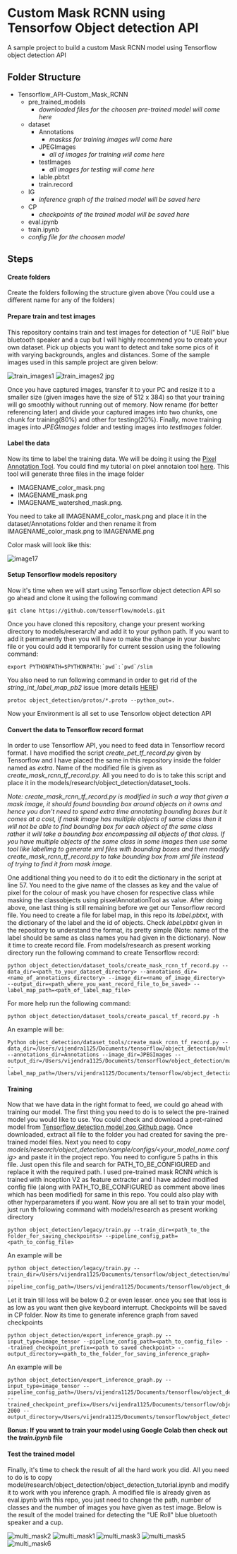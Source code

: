 # Custom Mask RCNN using Tensorfow Object detection API
A sample project to build a custom Mask RCNN model using Tensorflow object detection API

## Folder Structure
- Tensorflow_API-Custom_Mask_RCNN
  - pre_trained_models
    - *downloaded files for the choosen pre-trained model will come here* 
  - dataset
    - Annotations
        - *maskss for training images will come here*
    - JPEGImages
      - *all of images for training will come here*
    - testImages
      - *all images for testing will come here*
    - lable.pbtxt
    - train.record
   - IG
     - *inference graph of the trained model will be saved here*
   - CP
     - *checkpoints of the trained model will be saved here*
   - eval.ipynb
   - train.ipynb
   - *config file for the choosen model*


## Steps

#### Create folders
Create the folders following the structure given above (You could use a different name for any of the folders)

#### Prepare train and test images
This repository contains train and test images for detection of "UE Roll" blue bluetooth speaker and a cup but I will highly recommend you to create your own dataset. Pick up objects you want to detect and take some pics of it with varying backgrounds, angles and distances.  Some of the sample images used in this sample project are given below:

![train_images1](https://user-images.githubusercontent.com/5885636/47269602-faca7280-d57d-11e8-9e99-5fcbb3e8a633.jpg)
![train_images2 jpg](https://user-images.githubusercontent.com/5885636/47269615-264d5d00-d57e-11e8-953d-9820da967dca.jpg)

Once you have captured images, transfer it to your PC and resize it to a smaller size (given images have the size of 512 x 384) so that your training will go smoothly without running out of memory. Now rename (for better referencing later) and divide your captured images into two chunks, one chunk for training(80%) and other for testing(20%). Finally, move training images into *JPEGImages* folder and testing images into *testImages* folder.


#### Label the data
Now its time to label the training data. We will be doing it using the [Pixel Annotation Tool](https://github.com/abreheret/PixelAnnotationTool). 
You could find my tutorial on pixel annotaion tool [here](https://www.youtube.com/watch?v=tX-xcg5wY4U). 
This tool will generate three files in the image folder
  - IMAGENAME_color_mask.png
  - IMAGENAME_mask.png
  - IMAGENAME_watershed_mask.png. 

You need to take all IMAGENAME_color_mask.png and place it in the dataset/Annotations folder and then rename it from IMAGENAME_color_mask.png to IMAGENAME.png

Color mask will look like this:

![image17](https://user-images.githubusercontent.com/5885636/47310389-96c6ad80-d654-11e8-9516-054566d947d9.png)

#### Setup Tensorflow models repository 
Now it's time when we will start using Tensorflow object detection API so go ahead and clone it using the following command
```
git clone https://github.com/tensorflow/models.git
```
Once you have cloned this repository, change your present working directory to models/reserarch/ and add it to your python path. If you want to add it permanently then you will have to make the change in your .bashrc file or you could add it temporarily for current session using the following command:
```
export PYTHONPATH=$PYTHONPATH:`pwd`:`pwd`/slim
```
You also need to run following  command in order to get rid of the *string_int_label_map_pb2* issue (more details [HERE](https://github.com/tensorflow/models/issues/1595))
```
protoc object_detection/protos/*.proto --python_out=.
```
Now your Environment is all set to use Tensorlow object detection API


#### Convert the data to Tensorflow record format
In order to use Tensorflow API, you need to feed data in Tensorflow record format. I have modified the script *create_pet_tf_record.py* given by Tensorflow and I have placed the same in this repository inside the folder named as *extra*. Name of the modified file is given as *create_mask_rcnn_tf_record.py*. All you need to do is to take this script and place it in the models/research/object_detection/dataset_tools.

_Note: create_mask_rcnn_tf_record.py is modified in such a way that given a mask image, it should found bounding box around objects on it owns and hence you don't need to spend extra time annotating bounding boxes but it comes at a cost, if mask image has multiple objects of same class then it will not be able to find bounding box for each object of the same class rather it will take a bounding box encompassing all objects of that class. If you have multiple objects of the same class in some images then use some tool like labelImg to generate xml files with bounding boxes and then modify create_mask_rcnn_tf_record.py to take bounding box from xml file instead of trying to find it from mask image._

One additional thing you need to do it to edit the dictionary in the script at line 57. You need to the give name of the classes as key and the value of pixel for the colour of mask you have chosen for respective class while masking the classobjects using pisxelAnnotationTool as value.
After doing above, one last thing is still remaining before we get our Tensorflow record file. You need to create  a file for label map, in this repo its *label.pbtxt*, with the dictionary of the label and the id of objects. Check *label.pbtxt* given in the repository to understand the format, its pretty simple (Note: name of the label should be same as class names you had given in the dictionary). Now it time to create record file. From models/research as present working directory run the following command to create Tensorflow record:
```
python object_detection/dataset_tools/create_mask_rcnn_tf_record.py --data_dir=<path_to_your_dataset_directory> --annotations_dir=<name_of_annotations_directory> --image_dir=<name_of_image_directory> --output_dir=<path_where_you_want_record_file_to_be_saved> --label_map_path=<path_of_label_map_file>
```
For more help run the following command:
```
python object_detection/dataset_tools/create_pascal_tf_record.py -h
```
An example will be:
```
Python object_detection/dataset_tools/create_mask_rcnn_tf_record.py --data_dir=/Users/vijendra1125/Documents/tensorflow/object_detection/multi_object_mask/dataset --annotations_dir=Annotations --image_dir=JPEGImages --output_dir=/Users/vijendra1125/Documents/tensorflow/object_detection/multi_object_mask/dataset/train.record --label_map_path=/Users/vijendra1125/Documents/tensorflow/object_detection/multi_object_mask/dataset/label.pbtxt
```


#### Training
Now that we have data in the right format to feed, we could go ahead with training our model. The first thing you need to do is to select the pre-trained model you would like to use. You could check and download a pret-rained model from [Tensorflow detection model zoo Github page](https://github.com/tensorflow/models/blob/master/research/object_detection/g3doc/detection_model_zoo.md). Once downloaded, extract all file to the folder you had created for saving the pre-trained model files. Next you need to copy *models/research/object_detection/sample/configs/<your_model_name.config>* and paste it in the project repo. You need to configure 5 paths in this file. Just open this file and search for PATH_TO_BE_CONFIGURED and replace it with the required path. I used pre-trained mask RCNN which is trained with inception V2 as feature extracter and I have added modified config file (along with PATH_TO_BE_CONFIGURED as comment above lines which has been modified) for same in this repo. You could also play with other hyperparameters if you want. Now you are all set to train your model, just run th following command with models/research as present working directory
```
python object_detection/legacy/train.py --train_dir=<path_to_the folder_for_saving_checkpoints> --pipeline_config_path=<path_to_config_file>
```
An example will be
```
python object_detection/legacy/train.py --train_dir=/Users/vijendra1125/Documents/tensorflow/object_detection/multi_object_mask/CP --pipeline_config_path=/Users/vijendra1125/Documents/tensorflow/object_detection/multi_object_mask/mask_rcnn_inception_v2_coco.config
```
Let it train till loss will be below 0.2 or even lesser. once you see that loss is as low as you want then give keyboard interrupt. Checkpoints will be saved in CP folder. Now its time to generate inference graph from saved checkpoints
```
python object_detection/export_inference_graph.py --input_type=image_tensor --pipeline_config_path=<path_to_config_file> --trained_checkpoint_prefix=<path to saved checkpoint> --output_directory=<path_to_the_folder_for_saving_inference_graph>
```
An example will be
```
python object_detection/export_inference_graph.py --input_type=image_tensor --pipeline_config_path=/Users/vijendra1125/Documents/tensorflow/object_detection/multi_object_mask/mask_rcnn_inception_v2_coco.config --trained_checkpoint_prefix=/Users/vijendra1125/Documents/tensorflow/object_detection/multi_object_mask/CP/model.ckpt-2000 --output_directory=/Users/vijendra1125/Documents/tensorflow/object_detection/multi_object_mask/IG
```
**Bonus: If you want to train your model using Google Colab then check out the *train.ipynb* file**

#### Test the trained model
Finally, it's time to check the result of all the hard work you did. All you need to do is to copy model/research/object_detection/object_detection_tutorial.ipynb and modify it to work with you inference graph. A modified file is already given as eval.ipynb with this repo, you just need to change the path, number of classes and the number of images you have given as test image. Below is the result of the model trained for detecting the "UE Roll" blue bluetooth speaker and a cup.

![multi_mask2](https://user-images.githubusercontent.com/5885636/47269891-8a255500-d581-11e8-8dc7-26bf7fc3a013.png)
![multi_mask1](https://user-images.githubusercontent.com/5885636/47269890-8a255500-d581-11e8-9e81-f7eba4505961.png)
![multi_mask3](https://user-images.githubusercontent.com/5885636/47269892-8abdeb80-d581-11e8-93e4-01e6dd61ea3f.png)
![multi_mask5](https://user-images.githubusercontent.com/5885636/47269894-8abdeb80-d581-11e8-87b0-cf7ed32d0faa.png)
![multi_mask6](https://user-images.githubusercontent.com/5885636/47269895-8abdeb80-d581-11e8-923f-f8f567d0710c.png)
